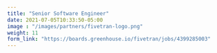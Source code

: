 ```yaml
---
title: "Senior Software Engineer"
date: 2021-07-05T10:33:50-05:00
image : "/images/partners/fivetran-logo.png"
weight: 11
form_link: "https://boards.greenhouse.io/fivetran/jobs/4399285003"
---
```


